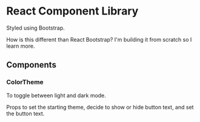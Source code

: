 # React Component Library

Styled using Bootstrap.

How is this different than React Bootstrap? I'm building it from scratch so I learn more.

## Components

### ColorTheme

To toggle between light and dark mode.

Props to set the starting theme, decide to show or hide button text, and set the button text.
